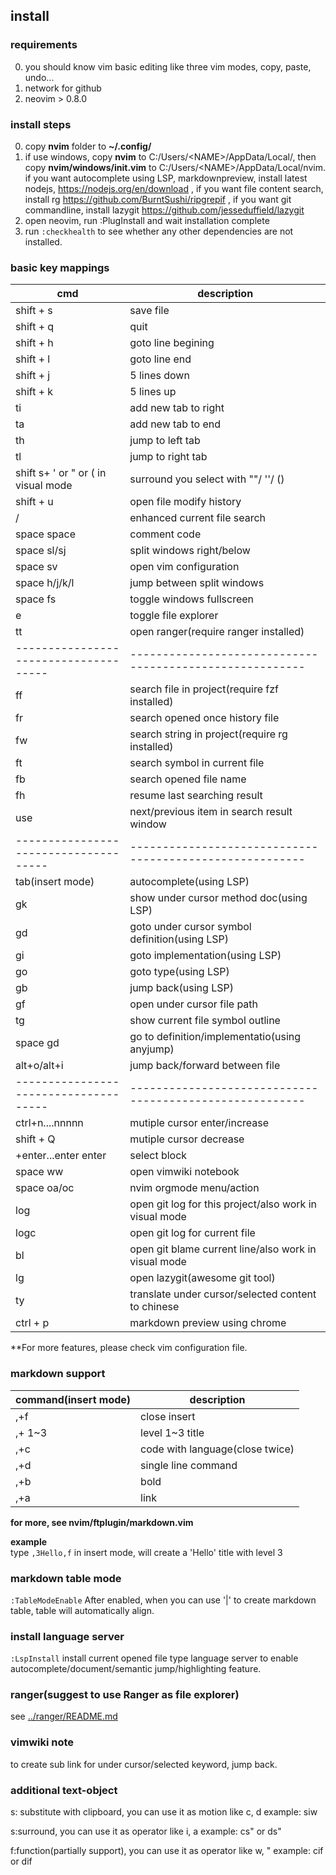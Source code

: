 ## install 
### requirements

0. you should know vim basic editing like three vim modes, copy, paste, undo...  
1. network for github
2. neovim > 0.8.0

### install steps

0. copy **nvim** folder to **~/.config/**  
1. if use windows, copy **nvim** to C:/Users/\<NAME\>/AppData/Local/, then copy **nvim/windows/init.vim** to C:/Users/\<NAME\>/AppData/Local/nvim. if you want autocomplete using LSP, markdownpreview, install latest nodejs, https://nodejs.org/en/download , if you want file content search, install rg https://github.com/BurntSushi/ripgrepif , if you want git commandline, install lazygit https://github.com/jesseduffield/lazygit
2. open neovim, run :PlugInstall and wait installation complete
3. run `:checkhealth` to see whether any other dependencies are not installed.

### basic key mappings

| cmd                                 | description                                            |
|-------------------------------------|--------------------------------------------------------|
| shift + s                           | save file                                              |
| shift + q                           | quit                                                   |
| shift + h                           | goto line begining                                     |
| shift + l                           | goto line end                                          |
| shift + j                           | 5 lines down                                           |
| shift + k                           | 5 lines up                                             |
| ti                                  | add new tab to right                                   |
| ta                                  | add new tab to end                                     |
| th                                  | jump to left tab                                       |
| tl                                  | jump to right tab                                      |
| shift s+ ' or " or ( in visual mode | surround you select with ""/ ''/ ()                    |
| shift + u                           | open file modify history                               |
| /                                   | enhanced current file search                           |
| space space                         | comment code                                           |
| space sl/sj                         | split windows right/below                              |
| space sv                            | open vim configuration                                 |
| space h/j/k/l                       | jump between split windows                             |
| space fs                            | toggle windows fullscreen                              |
| <leader>e                           | toggle file explorer                                   |
| tt                                  | open ranger(require ranger installed)                  |
|-------------------------------------|--------------------------------------------------------|
| <leader>ff                          | search file in project(require fzf installed)          |
| <leader>fr                          | search opened once history file                        |
| <leader>fw                          | search string in project(require rg installed)         |
| <leader>ft                          | search symbol in current file                          |
| <leader>fb                          | search opened file name                                |
| <leader>fh                          | resume last searching result                           |
| use <down><up>                      | next/previous item in search result window             |
|-------------------------------------|--------------------------------------------------------|
| tab(insert mode)                    | autocomplete(using LSP)                                |
| gk                                  | show under cursor method doc(using LSP)                |
| gd                                  | goto under cursor symbol definition(using LSP)         |
| gi                                  | goto implementation(using LSP)                         |
| go                                  | goto type(using LSP)                                   |
| gb                                  | jump back(using LSP)                                   |
| gf                                  | open under cursor file path                            |
| <leader>tg                          | show current file symbol outline                       |
| space gd                            | go to definition/implementatio(using anyjump)          |
| alt+o/alt+i                         | jump back/forward between file                         |
|-------------------------------------|--------------------------------------------------------|
| ctrl+n....nnnnn                     | mutiple cursor  enter/increase                         |
| shift + Q                           | mutiple cursor decrease                                |
| <space>+enter...enter enter         | select block                                           |
| space ww                            | open vimwiki notebook                                  |
| space oa/oc                         | nvim orgmode menu/action                               |
| <space>log                          | open git log for this project/also work in visual mode |
| <space>logc                         | open git log for current file                          |
| <space>bl                           | open git blame current line/also work in visual mode   |
| <space>lg                           | open lazygit(awesome git tool)                         |
| ty                                  | translate under cursor/selected content to chinese     |
| ctrl + p                            | markdown preview using chrome                          |

**For more features, please check vim configuration file.

### markdown support
| command(insert mode) | description                     |
|----------------------|---------------------------------|
| ,+f                  | close insert                    |
| ,+<number> 1~3       | level 1~3 title                 |
| ,+c                  | code with language(close twice) |
| ,+d                  | single line command             |
| ,+b                  | bold                            |
| ,+a                  | link                            |
**for more, see nvim/ftplugin/markdown.vim** 

**example**  
type `,3Hello,f` in insert mode, will create a 'Hello' title with level 3

### markdown table mode

`:TableModeEnable` 
After enabled, when you can use '|' to create markdown table, table will automatically align.

### install language server
`:LspInstall` install current opened file type language server to enable autocomplete/document/semantic jump/highlighting feature.

### ranger(suggest to use Ranger as file explorer)
see [../ranger/README.md](../ranger/README.md) 

### vimwiki note
<CR> to create sub link for under cursor/selected keyword, <backspace> jump back.

### additional text-object
s: substitute with clipboard, you can use it as motion like c, d
example: siw

s:surround, you can use it as operator like i, a
example: cs" or ds"

f:function(partially support), you can use it as operator like w, "
example: cif or dif
